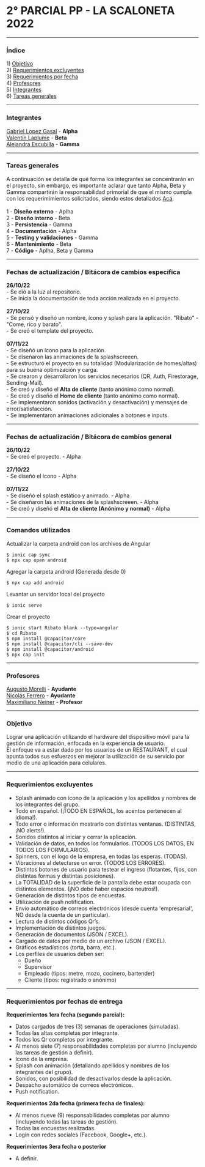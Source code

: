 <h1> 2° PARCIAL PP - LA SCALONETA 2022 </h1>

***
<h3 id="indice">Índice</h3>
1) <a href="#objetivo">Objetivo</a> <br>
2) <a href="#requerimientosExcluyentes">Requerimientos excluyentes</a> <br>
3) <a href="#requerimientosPorFecha">Requerimientos por fecha</a> <br>
4) <a href="#profesores">Profesores</a> <br>
5) <a href="#integrantes">Integrantes</a> <br>
6) <a href="#tareasGenerales">Tareas generales</a> <br>

***
<h3 id="integrantes">Integrantes</h3>
<a href="https://github.com/ex0num">Gabriel Lopez Gasal</a> - <strong>Alpha</strong> <br>
<a href="https://github.com/valentinlaplume">Valentín Laplume</a> - <strong>Beta</strong> <br>
<a href="https://github.com/aletexis">Alejandra Escubilla</a> - <strong>Gamma</strong> <br>

***
<h3 id="tareasGenerales">Tareas generales</h3>
A continuación se detalla de qué forma los integrantes se concentrarán en el proyecto, sin embargo, es importante aclarar que tanto Alpha, Beta y Gamma compartirán la responsabilidad primorial de que el mismo cumpla con los requerimimientos solicitados, siendo estos detallados <a href="#requerimientosExcluyentes">Acá</a>. <br><br>
1 - <strong>Diseño externo</strong> - Aplha <br>
2 - <strong>Diseño interno</strong> - Beta <br>
3 - <strong>Persistencia</strong> - Gamma <br>
4 - <strong>Documentación</strong> - Alpha <br>
5 - <strong>Testing y validaciones</strong> - Gamma <br>
6 - <strong>Mantenimiento</strong> - Beta <br>
7 - <strong>Código</strong> - Aplha, Beta y Gamma <br>

***
<h3 id="fechasActualizaciones">Fechas de actualización / Bitácora de cambios específica</h3>
<strong> 26/10/22 </strong> <br>
<label>- Se dió a la luz al repositorio.</label> <br>
<label>- Se inicia la documentación de toda acción realizada en el proyecto.</label> <br>
<br>
<strong> 27/10/22 </strong> <br>
<label>- Se pensó y diseñó un nombre, ícono y splash para la aplicación. "Ribato" - "Come, rico y barato". </label><br>
<label>- Se creó el template del proyecto.</label><br>
<br>
<strong> 07/11/22 </strong> <br>
<label>- Se diseñó un ícono para la aplicación.</label><br>
<label>- Se diseñaron las animaciones de la splashscreeen.</label><br>
<label>- Se estructuró el proyecto en su totalidad (Modularización de homes/altas) para su buena optimización y carga.</label><br>
<label>- Se crearon y desarrollaron los servicios necesarios (QR, Auth, Firestorage, Sending-Mail).<br>
<label>- Se creó y diseñó el <strong>Alta de cliente</strong> (tanto anónimo como normal).</label><br>
<label>- Se creó y diseñó el <strong>Home de cliente</strong> (tanto anónimo como normal).</label><br>
<label>- Se implementaron sonidos (activación y desactivación) y mensajes de error/satisfacción.</label><br>
<label>- Se implementaron animaciones adicionales a botones e inputs.</label><br>

***
<h3 id="fechasActualizaciones">Fechas de actualización / Bitácora de cambios general</h3>

<strong> 26/10/22 </strong> <br>
<label>- Se creó el proyecto. - Alpha</label> <br>
<br>
<strong> 27/10/22 </strong> <br>
<label>- Se diseñó el ícono - Alpha</label> <br>
<br>
<strong> 07/11/22 </strong> <br>
<label>- Se diseñó el splash estático y animado. - Alpha</label> <br>
<label>- Se diseñaron las animaciones de la splashscreeen. - Alpha</label> <br>
<label>- Se creó y diseñó el <strong>Alta de cliente (Anónimo y normal)</strong> - Alpha</label> <br>

***
<h3 id="comandos">Comandos utilizados</h3>

Actualizar la carpeta android con los archivos de Angular
```
$ ionic cap sync
$ npx cap open android
```

Agregar la carpeta android (Generada desde 0)
```
$ npx cap add android
```

Levantar un servidor local del proyecto
```
$ ionic serve
```
 
Crear el proyecto
```
$ ionic start Ribato blank --type=angular
$ cd Ribato
$ npm install @capacitor/core
$ npm install @capacitor/cli --save-dev
$ npm install @capacitor/android
$ npx cap init
```
 
***
<h3 id="profesores">Profesores</h3>

<a href="https://github.com/agmorelli">Augusto Morelli</a> - <strong>Ayudante</strong> <br>
<a href="https://github.com/naferrero-utnfra">Nicolás Ferrero</a> - <strong>Ayudante</strong> <br>
<a href="https://github.com/maxineinerutn">Maximiliano Neiner</a> - <strong>Profesor</strong> <br>
  
***
<h3 id="objetivo">Objetivo</h3>
Lograr una aplicación utilizando el hardware del dispositivo móvil para la gestión de información, enfocada en la experiencia de usuario. <br>
El enfoque va a estar dado por los usuarios de un RESTAURANT, el cual apunta todos sus esfuerzos en mejorar la utilización de su servicio por medio de una aplicación para celulares. <br>

***
<h3 id="requerimientosExcluyentes">Requerimientos excluyentes</h3>

- Splash animado con ícono de la aplicación y los apellidos y nombres de los integrantes del grupo. <br>
- Todo en español. (¡TODO EN ESPAÑOL, los acentos pertenecen al idioma!). <br>
- Todo error o información mostrarlo con distintas ventanas. (DISTINTAS, ¡NO alerts!). <br>
- Sonidos distintos al iniciar y cerrar la aplicación. <br>
- Validación de datos, en todos los formularios. (TODOS LOS DATOS, EN TODOS LOS FORMULARIOS). <br>
- Spinners, con el logo de la empresa, en todas las esperas. (TODAS). <br>
- Vibraciones al detectarse un error. (TODOS LOS ERRORES). <br>
- Distintos botones de usuario para testear el ingreso (flotantes, fijos, con distintas formas y distintas posiciones). <br>
- La TOTALIDAD de la superficie de la pantalla debe estar ocupada con distintos elementos. (¡NO debe haber espacios neutros!). <br>
- Generación de distintos tipos de encuestas. <br>
- Utilización de push notification. <br>
- Envío automático de correos electrónicos (desde cuenta 'empresarial', NO desde la cuenta de un particular). <br>
- Lectura de distintos códigos Qr’s. <br>
- Implementación de distintos juegos. <br>
- Generación de documentos (JSON / EXCEL). <br>
- Cargado de datos por medio de un archivo (JSON / EXCEL). <br>
- Gráficos estadísticos (torta, barra, etc.). <br>
- Los perfiles de usuarios deben ser: <br>
   + Dueño <br>
   + Supervisor <br>
   + Empleado (tipos: metre, mozo, cocinero, bartender) <br>
   + Cliente (tipos: registrado o anónimo) <br>

***
<h3 id="requerimientosPorFecha">Requerimientos por fechas de entrega</h3>

<strong>
  Requerimientos 1era fecha (segundo parcial):
</strong> 

<br>

- Datos cargados de tres (3) semanas de operaciones (simuladas). <br>
- Todas las altas completas por integrante. <br>
- Todos los Qr completos por integrante. <br>
- Al menos siete (7) responsabilidades completas por alumno (incluyendo las tareas de gestión a definir). <br>
- Icono de la empresa.
- Splash con animación (detallando apellidos y nombres de los integrantes del grupo). <br>
- Sonidos, con posibilidad de desactivarlos desde la aplicación. <br>
- Despacho automático de correos electrónicos. <br>
- Push notification. <br>

<strong>
  Requerimientos 2da fecha (primera fecha de finales):
</strong>

<br>

- Al menos nueve (9) responsabilidades completas por alumno (incluyendo todas las tareas de gestión). <br>
- Todas las encuestas realizadas. <br>
- Login con redes sociales (Facebook, Google+, etc.). <br>

<strong>
  Requerimientos 3era fecha o posterior
</strong>

<br>

- A definir. <br>
